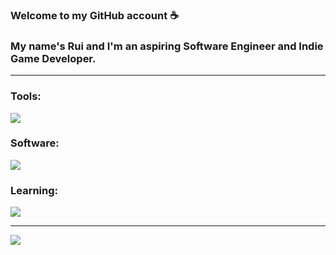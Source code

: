 ### Welcome to my GitHub account ☕
### My name's Rui and I'm an aspiring Software Engineer and Indie Game Developer.

---

### Tools:
![](https://simpleskill.icons.workers.dev/svg?i=dotnet,c,sharp,html5,css3,php,javascript,mysql,java,Python&theme=light)

### Software:
![](https://simpleskill.icons.workers.dev/svg?i=git,github,vscode,visualstudio,idea,ps,blender,unity,unreal&theme=light)

### Learning:
![](https://simpleskill.icons.workers.dev/svg?i=ts,nodejs,react,scss,nextjs,jquery,laravel,mongodb,tailwind&theme=light)

---

![](https://github-readme-stats.vercel.app/api?username=rui-san&show_icons=true&theme=dark)
